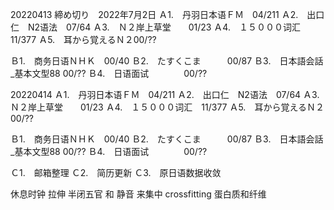 
20220413
締め切り　2022年7月2日
Ａ1.　丹羽日本语ＦＭ　04/211
Ａ2.　出口仁　N2语法　07/64
Ａ3.　Ｎ２岸上草堂　　01/23
Ａ4.　１５０００词汇　11/377
Ａ5.　耳から覚えるＮ２00/??

Ｂ1.　商务日语ＮＨＫ　00/40
Ｂ2.　たすくこま　　　00/87
Ｂ3.　日本語会話_基本文型88 00/??
Ｂ4.　日语面试　　　　00/??

20220414
Ａ1.　丹羽日本语ＦＭ　04/211
Ａ2.　出口仁　N2语法　07/64
Ａ3.　Ｎ２岸上草堂　　01/23
Ａ4.　１５０００词汇　11/377
Ａ5.　耳から覚えるＮ２00/??

Ｂ1.　商务日语ＮＨＫ　00/40
Ｂ2.　たすくこま　　　00/87
Ｂ3.　日本語会話_基本文型88 00/??
Ｂ4.　日语面试　　　　00/??

Ｃ1.　邮箱整理
Ｃ2.　简历更新
Ｃ3.　原日语数据收敛

休息时钟 拉伸
半闭五官 和 静音 来集中
crossfitting
蛋白质和纤维

